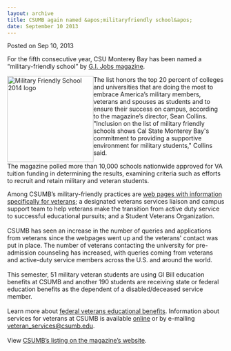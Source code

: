 ```yaml
---
layout: archive
title: CSUMB again named &apos;militaryfriendly school&apos;
date: September 10 2013
---
```





<span class="date">Posted on Sep 10, 2013    </span>
<p>For the fifth consecutive year, CSU Monterey Bay has been named
a &#x201C;military-friendly school&#x201D; by <a href="http://www.militaryfriendlyschools.com" rel="nofollow">G.I. Jobs
magazine</a>.</p>
<p><img alt="Military Friendly School 2014 logo" src="http://news.csumb.edu/sites/default/files/65/attachments/news/images/mfs_logo_big.png" style="float:left; width:200px; height:200px">The list honors the
top 20 percent of colleges and universities that are doing the most
to embrace America&#x2019;s military members, veterans and spouses as
students and to ensure their success on campus, according to the
magazine&#x2019;s director, Sean Collins. &quot;Inclusion on the list of
military friendly schools shows Cal State Monterey Bay&apos;s commitment
to providing a supportive environment for military students,&quot;
Collins said.</img></p>
<p>The magazine polled more than 10,000 schools nationwide approved
for VA tuition funding in determining the results, examining
criteria such as efforts to recruit and retain military and veteran
students.</p>
<p>Among CSUMB&#x2019;s military-friendly practices are <a href="http://catalog.csumb.edu/services-activities/campus-services/veterans-services" rel="nofollow">web pages with information specifically for
veterans</a>; a designated veterans services liaison and campus
support team to help veterans make the transition from active duty
service to successful educational pursuits; and a Student Veterans
Organization.<br>
<br>
CSUMB has seen an increase in the number of queries and
applications from veterans since the webpages went up and the
veterans&apos; contact was put in place. The number of veterans
contacting the university for pre-admission counseling has
increased, with queries coming from veterans and active-duty
service members across the U.S. and around the world.<br>
<br>
This semester, 51 military veteran students are using GI Bill
education benefits at CSUMB and another 190 students are receiving
state or federal education benefits as the dependent of a
disabled/deceased service member.<br>
<br>
Learn more about <a href="http://www.gibill.va.gov" rel="nofollow">federal veterans educational benefits</a>. Information
about services for veterans at CSUMB is available <a href="http://csumb.edu/veterans" rel="nofollow">online</a>&#xA0;or by
e-mailing <a href="mailto:veteran_services@csumb.edu">veteran_services@csumb.edu</a>.<br>

<br>
View&#xA0;<a href="http://www.militaryfriendlyschools.com/search/profile.aspx?id=409698" rel="nofollow">CSUMB&#x2019;s listing on the magazine&#x2019;s website</a>.<br>
&#xA0;</br></br></br></br></br></br></br></br></br></p>





